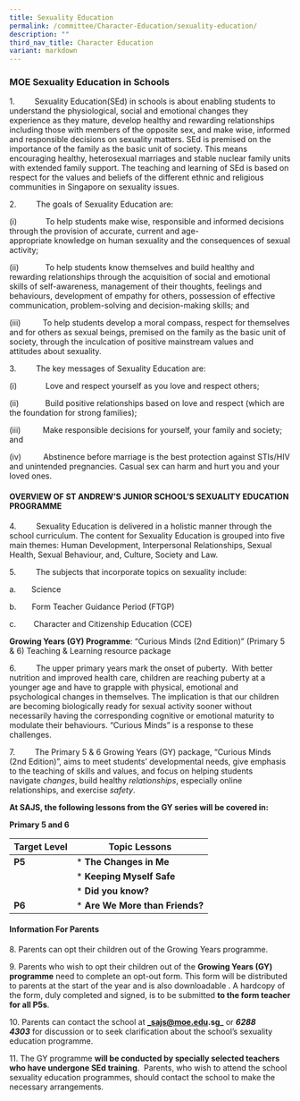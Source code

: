 ```yaml
---
title: Sexuality Education
permalink: /committee/Character-Education/sexuality-education/
description: ""
third_nav_title: Character Education
variant: markdown
---
```

### MOE Sexuality Education in Schools

1.         Sexuality Education(SEd) in schools is about enabling students to understand the physiological, social and emotional changes they experience as they mature, develop healthy and rewarding relationships including those with members of the opposite sex, and make wise, informed and responsible decisions on sexuality matters. SEd is premised on the importance of the family as the basic unit of society. This means encouraging healthy, heterosexual marriages and stable nuclear family units with extended family support. The teaching and learning of SEd is based on respect for the values and beliefs of the different ethnic and religious communities in Singapore on sexuality issues.  

2.         The goals of Sexuality Education are:

(i)             To help students make wise, responsible and informed decisions through the provision of accurate, current and age-appropriate knowledge on human sexuality and the consequences of sexual activity;

(ii)            To help students know themselves and build healthy and rewarding relationships through the acquisition of social and emotional skills of self-awareness, management of their thoughts, feelings and behaviours, development of empathy for others, possession of effective communication, problem-solving and decision-making skills; and

(iii)          To help students develop a moral compass, respect for themselves and for others as sexual beings, premised on the family as the basic unit of society, through the inculcation of positive mainstream values and attitudes about sexuality.

3.         The key messages of Sexuality Education are:

(i)             Love and respect yourself as you love and respect others;

(ii)            Build positive relationships based on love and respect (which are the foundation for strong families);

(iii)          Make responsible decisions for yourself, your family and society; and

(iv)          Abstinence before marriage is the best protection against STIs/HIV and unintended pregnancies. Casual sex can harm and hurt you and your loved ones.

  

#### OVERVIEW OF ST ANDREW’S JUNIOR SCHOOL’S SEXUALITY EDUCATION PROGRAMME

  

4.         Sexuality Education is delivered in a holistic manner through the school curriculum. The content for Sexuality Education is grouped into five main themes: Human Development, Interpersonal Relationships, Sexual Health, Sexual Behaviour, and, Culture, Society and Law. 

5.         The subjects that incorporate topics on sexuality include:

a.       Science 

b.       Form Teacher Guidance Period (FTGP)

c.        Character and Citizenship Education (CCE)

**Growing Years (GY) Programme**: “Curious Minds (2nd Edition)” (Primary 5 & 6) Teaching & Learning resource package

6.         The upper primary years mark the onset of puberty.  With better nutrition and improved health care, children are reaching puberty at a younger age and have to grapple with physical, emotional and psychological changes in themselves. The implication is that our children are becoming biologically ready for sexual activity sooner without necessarily having the corresponding cognitive or emotional maturity to modulate their behaviours. “Curious Minds” is a response to these challenges.

7.         The Primary 5 & 6 Growing Years (GY) package, “Curious Minds (2nd Edition)”, aims to meet students’ developmental needs, give emphasis to the teaching of skills and values, and focus on helping students navigate _changes_, build healthy _relationships_, especially online relationships, and exercise _safety_. 

  

**At SAJS, the following lessons from the GY series will be covered in:**

**Primary 5 and 6**



| **Target Level** | **Topic Lessons** |
| -------- | -------- |
| **P5**    |  *  **The Changes in Me**   |
|     | *   **Keeping Myself Safe**     |
|     | *   **Did you know?**     |
| **P6**    | *   **Are We More than Friends?**     |

#### Information For Parents

8. Parents can opt their children out of the Growing Years programme.

9. Parents who wish to opt their children out of the **Growing Years (GY) programme** need to complete an opt-out form. This form will be distributed to parents at the start of the year and is also downloadable . A hardcopy of the form, duly completed and signed, is to be submitted **to the form teacher for all P5s**.

10\. Parents can contact the school at **_sajs@moe.edu.sg_** or **_6288 4303_** for discussion or to seek clarification about the school’s sexuality education programme.

11\. The GY programme **will be conducted by specially selected teachers who have undergone SEd training**.  Parents, who wish to attend the school sexuality education programmes, should contact the school to make the necessary arrangements.